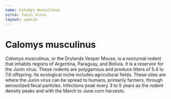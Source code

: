 ```yaml
---
name: Calomys musculinus
virus: Junin virus
layout: specie
---
```


# Calomys musculinus

_Calomys musculinus_, or the Drylands Vesper Mouse, is a nocturnal rodent that inhabits regions of Argentina, Paraguay, and Bolivia. It is a reservoir for the Junin virus. These rodents are polygamous and produce litters of 5.4 to 7.6 offspring. Its ecological niche includes agricultural fields. These sites are where the Junin virus can be spread to humans, primarily farmers, through aerosolized fecal particles. Infections peak every 3 to 5 years as the rodent density peaks and with the March to June corn harvests.
